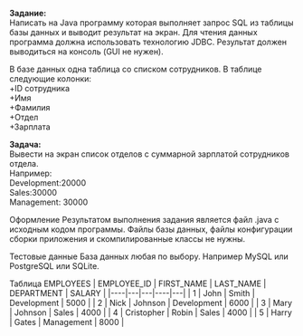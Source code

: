 **Задание:**  
Написать на Java программу которая выполняет запрос SQL из таблицы базы данных и выводит результат на экран.
Для чтения данных программа должна использовать технологию JDBC.
Результат должен выводиться на консоль (GUI не нужен).

В базе данных одна таблица со списком сотрудников. В таблице следующие колонки:  
+ID сотрудника  
+Имя  
+Фамилия  
+Отдел  
+Зарплата

**Задача:**  
Вывести на экран список отделов с суммарной зарплатой сотрудников отдела.  
Например:  
Development:20000  
Sales:30000  
Management: 30000

Оформление
Результатом выполнения задания является файл .java с исходным кодом программы.
Файлы базы данных, файлы конфигурации сборки приложения и скомпилированные классы не нужны.

Тестовые данные
База данных любая по выбору. Например MySQL или PostgreSQL или SQLite.

Таблица EMPLOYEES
| EMPLOYEE_ID |	FIRST_NAME | LAST_NAME | DEPARTMENT |	SALARY |
|----|---|---|----|---|
| 1 |	John | Smith | Development | 5000 |
| 2 |	Nick | Johnson | Development | 6000 |
| 3 |	Mary | Johnson | Sales | 4000 |
| 4 | Cristopher | Robin | Sales | 4000 |
| 5 |	Harry |	Gates |	Management | 8000 |
